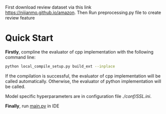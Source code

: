 First download review dataset via this link https://nijianmo.github.io/amazon. Then Run preprocessing.py file to create review feature


# Quick Start
**Firstly**, compline the evaluator of cpp implementation with the following command line:

```bash
python local_compile_setup.py build_ext --inplace
```

If the compilation is successful, the evaluator of cpp implementation will be called automatically.
Otherwise, the evaluator of python implementation will be called.

Model specific hyperparameters are in configuration file *./conf/SSL.ini*.

**Finally**, run [main.py](./main.py) in IDE
